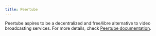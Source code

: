 ```yaml
---
title: Peertube
---
```


Peertube aspires to be a decentralized and free/libre alternative to video broadcasting services. For more details, check [Peertube documentation](https://manual.grid.tf/weblets/weblets_peertube.html).

